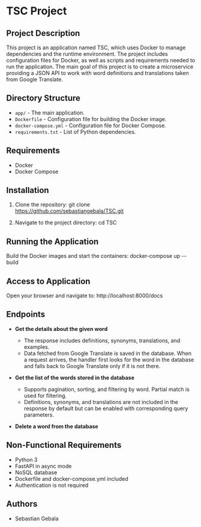 
# TSC Project

## Project Description

This project is an application named TSC, which uses Docker to manage dependencies and the runtime environment. The project includes configuration files for Docker, as well as scripts and requirements needed to run the application. The main goal of this project is to create a microservice providing a JSON API to work with word definitions and translations taken from Google Translate.

## Directory Structure

- `app/` - The main application.
- `Dockerfile` - Configuration file for building the Docker image.
- `docker-compose.yml` - Configuration file for Docker Compose.
- `requirements.txt` - List of Python dependencies.

## Requirements

- Docker
- Docker Compose

## Installation

1. Clone the repository:
   git clone https://github.com/sebastiangebala/TSC.git

2. Navigate to the project directory:
   cd TSC

## Running the Application

Build the Docker images and start the containers:
   docker-compose up --build

## Access to Application

Open your browser and navigate to:
   http://localhost:8000/docs

## Endpoints

- **Get the details about the given word**
  - The response includes definitions, synonyms, translations, and examples.
  - Data fetched from Google Translate is saved in the database. When a request arrives, the handler first looks for the word in the database and falls back to Google Translate only if it is not there.

- **Get the list of the words stored in the database**
  - Supports pagination, sorting, and filtering by word. Partial match is used for filtering.
  - Definitions, synonyms, and translations are not included in the response by default but can be enabled with corresponding query parameters.

- **Delete a word from the database**

## Non-Functional Requirements

- Python 3
- FastAPI in async mode
- NoSQL database
- Dockerfile and docker-compose.yml included
- Authentication is not required

## Authors

- Sebastian Gebala


